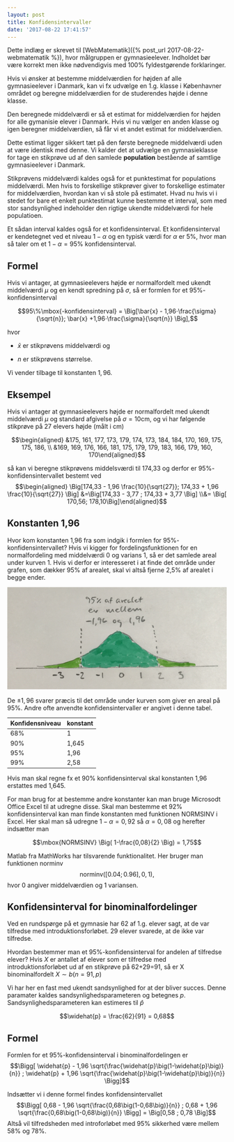 ```yaml
---
layout: post
title: Konfidensintervaller
date: '2017-08-22 17:41:57'
---
```

Dette indlæg er skrevet til [WebMatematik]({% post_url 2017-08-22-webmatematik %}), hvor målgruppen er gymnasieelever. Indholdet bør være korrekt men ikke nødvendigvis med 100% fyldestgørende forklaringer.

Hvis vi ønsker at bestemme middelværdien for højden af alle
gymnasieelever i Danmark, kan vi fx udvælge en 1.g. klasse i Københavner
området og beregne middelværdien for de studerendes højde i denne
klasse.

Den beregnede middelværdi er så et estimat for middelværdien for højden
for alle gymanisie elever i Danmark. Hvis vi nu vælger en anden klasse
og igen beregner middelværdien, så får vi et andet estimat for
middelværdien.

Dette estimat ligger sikkert tæt på den første beregnede middelværdi
uden at være identisk med denne. Vi kalder det at udvælge en
gymnasieklasse for tage en stikprøve ud af den samlede **population**
bestående af samtlige gymnasieelever i Danmark.

Stikprøvens middelværdi kaldes også for et punktestimat for populations
middelværdi. Men hvis to forskellige stikprøver giver to forskellige
estimater for middelværdien, hvordan kan vi så stole på estimatet. Hvad
nu hvis vi i stedet for bare et enkelt punktestimat kunne bestemme et
interval, som med stor sandsynlighed indeholder den rigtige ukendte
middelværdi for hele populatioen.

Et sådan interval kaldes også for et konfidensinterval. Et
konfidensinterval er kendetegnet ved et niveau $1 - \alpha$ og en typisk
værdi for $\alpha$ er $5\%$, hvor man så taler om et $1-\alpha = 95\%$
konfidensinterval.

Formel
------

Hvis vi antager, at gymnasieelevers højde er normalfordelt med ukendt
middelværdi $\mu$ og en kendt spredning på $\sigma$, så er formlen for
et $95\%$-konfidensinterval

$$95\%\mbox{-konfidensinterval} = \Big[\bar{x} - 1,96⋅\frac{\sigma}{\sqrt{n}};
  \bar{x} +1,96⋅\frac{\sigma}{\sqrt{n}} \Big],$$

hvor

-   $\bar{x}$ er stikprøvens middelværdi og

-   $n$ er stikprøvens størrelse.

Vi vender tilbage til konstanten $1,96$.

Eksempel
--------

Hvis vi antager at gymnasieelevers højde er normalfordelt med ukendt
middelværdi $\mu$ og standard afgivelse på $\sigma=10\mbox{cm}$, og vi
har følgende stikprøve på 27 elevers højde (målt i cm)

$$\begin{aligned}
  &175, 161, 177, 173, 179, 174, 173, 184, 184, 170, 169, 175, 175, 186, \\
  &169, 169, 176, 166, 181, 175, 179, 179, 183, 166, 179, 160, 170\end{aligned}$$

så kan vi beregne stikprøvens middelsværdi til 174,33 og derfor er
$95\%$-konfidensintervallet bestemt ved $$\begin{aligned}
  \Big[174,33 - 1,96 \frac{10}{\sqrt{27}}; 174,33 + 1,96 \frac{10}{\sqrt{27}} \Big]
  &=\Big[174,33 - 3,77 ; 174,33 + 3,77 \Big] \\&= \Big[ 170,56; 178,10\Big]\end{aligned}$$

Konstanten 1,96
---------------

Hvor kom konstanten 1,96 fra som indgik i formlen for
$95\%$-konfidensintervallet? Hvis vi kigger for fordelingsfunktionen for
en normalfordeling med middelværdi 0 og varians 1, så er det samlede
areal under kurven 1. Hvis vi derfor er interesseret i at finde det
område under grafen, som dækker 95% af arealet, skal vi altså fjerne
2,5% af arealet i begge ender.

![center](/images/normalfordeling.JPG)

De $\pm 1,96$
svarer præcis til det område under kurven som giver en areal på 95%.
Andre ofte anvendte konfidensintervaller er angivet i denne tabel.

| Konfidensniveau | konstant |
|-----------------|----------|
| 68%             |        1 |
| 90%             |    1,645 |
| 95%             |     1,96 |
| 99%             |     2,58 |

Hvis man skal regne fx et 90% konfidensinterval skal konstanten 1,96
erstattes med 1,645.

For man brug for at bestemme andre konstanter kan man bruge Microsodt
Office Excel til at udregne disse. Skal man bestemme et 92%
konfidensinterval kan man finde konstanten med funktionen NORMSINV i
Excel. Her skal man så udregne $1-\alpha = 0,92$ så $\alpha = 0,08$ og
herefter indsætter man

$$\mbox{NORMSINV} \Big( 1-\frac{0,08}{2} \Big) = 1,75$$

Matlab fra MathWorks har tilsvarende funktionalitet. Her bruger man
funktionen norminv $$\mbox{norminv}\big([0.04; 0.96], 0, 1\big),$$ hvor
0 angiver middelværdien og 1 variansen.

Konfidensinterval for binominalfordelinger
------------------------------------------

Ved en rundspørge på et gymnasie har 62 af 1.g. elever sagt, at de var
tilfredse med introduktionsforløbet. 29 elever svarede, at de ikke var
tilfredse.

Hvordan bestemmer man et $95\%$-konfidensinterval for andelen af
tilfredse elever? Hvis $X$ er antallet af elever som er tilfredse med
introduktionsforløbet ud af en stikprøve på 62+29=91, så er X
binominalfordelt $X \sim b\big(n=91,p \big)$

Vi har her en fast med ukendt sandsynlighed for at der bliver succes.
Denne paramater kaldes sandsynlighedsparameteren og betegnes $p$.
Sandsynlighedsparameteren kan estimeres til $\widehat{p}$

$$\widehat{p} = \frac{62}{91} = 0,68$$

Formel
------

Formlen for et $95\%$-konfidensinterval i binominalfordelingen er
$$\Bigg[ \widehat{p} - 1,96 \sqrt{\frac{\widehat{p}\big(1-\widehat{p}\big)}{n}} ;
  \widehat{p} + 1,96 \sqrt{\frac{\widehat{p}\big(1-\widehat{p}\big)}{n}} \Bigg]$$

Indsætter vi i denne formel findes konfidensintervallet
$$\Bigg[ 0,68 - 1,96 \sqrt{\frac{0,68\big(1-0,68\big)}{n}} ;
  0,68 + 1,96 \sqrt{\frac{0,68\big(1-0,68\big)}{n}} \Bigg] =
  \Big[0,58  ; 0,78  \Big]$$ Altså vil tilfredsheden med introforløbet
med 95% sikkerhed være mellem 58% og 78%.

<!-- MathJax configuration -->
<script type="text/javascript" src="http://cdn.mathjax.org/mathjax/latest/MathJax.js?config=TeX-AMS-MML_HTMLorMML,http://arnabocean.com/javascripts/MathJaxLocal.js">
</script>
<!-- End MathJax Configuration -->

